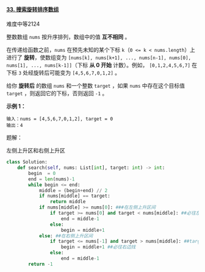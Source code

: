 #### [33. 搜索旋转排序数组](https://leetcode.cn/problems/search-in-rotated-sorted-array/)

难度中等2124

整数数组 `nums` 按升序排列，数组中的值 **互不相同** 。

在传递给函数之前，`nums` 在预先未知的某个下标 `k`（`0 <= k < nums.length`）上进行了 **旋转**，使数组变为 `[nums[k], nums[k+1], ..., nums[n-1], nums[0], nums[1], ..., nums[k-1]]`（下标 **从 0 开始** 计数）。例如， `[0,1,2,4,5,6,7]` 在下标 `3` 处经旋转后可能变为 `[4,5,6,7,0,1,2]` 。

给你 **旋转后** 的数组 `nums` 和一个整数 `target` ，如果 `nums` 中存在这个目标值 `target` ，则返回它的下标，否则返回 `-1` 。

 

**示例 1：**

```
输入：nums = [4,5,6,7,0,1,2], target = 0
输出：4
```



题解：

左侧上升区和右侧上升区

```python
class Solution:
    def search(self, nums: List[int], target: int) -> int:
        begin  = 0
        end = len(nums)-1
        while begin <= end:
            middle = (begin+end) // 2
            if nums[middle] == target:
                return middle
            if nums[middle] >= nums[0]: ###在左侧上升区间
                if target >= nums[0] and target < nums[middle]: ##必往左边查找
                    end = middle-1
                else:
                    begin = middle+1
            else: ##在右侧上升区间
                if target <= nums[-1] and target > nums[middle]: ##target也在右侧上升区，且比middle大
                    begin = middle+1 ##必往右边找
                else:
                    end = middle-1
        return -1
```

